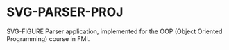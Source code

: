 # SVG-PARSER-PROJ

SVG-FIGURE Parser application, implemented for the OOP (Object Oriented Programming) course in FMI.
